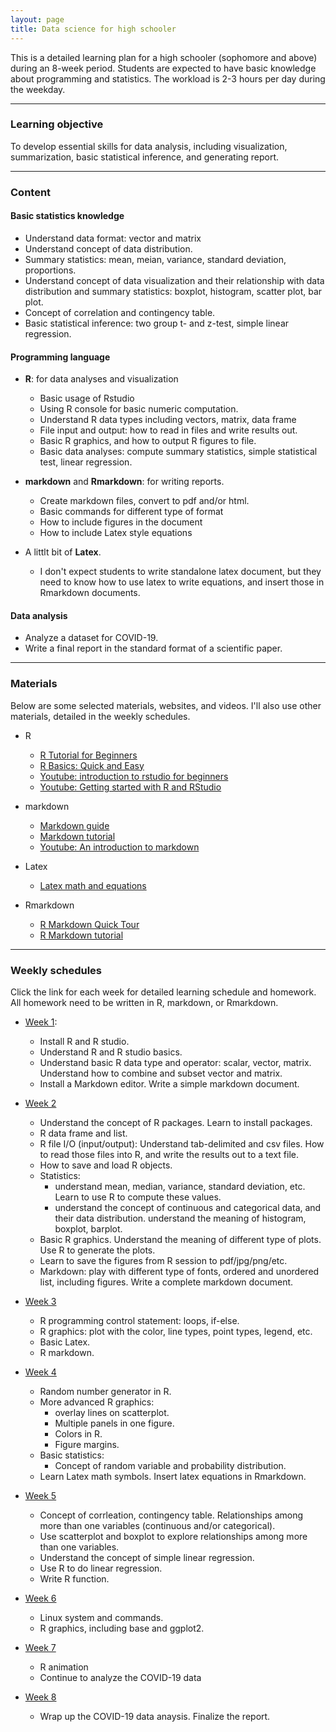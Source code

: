 ```yaml
---
layout: page
title: Data science for high schooler
---
```


This is a detailed learning plan for a high schooler (sophomore and above) during an 8-week period. Students are expected to have basic knowledge about programming and statistics. The workload is 2-3 hours per day during the weekday. 

***

### Learning objective
To develop essential skills for data analysis, including visualization, summarization, basic statistical inference, and generating report. 

***

### Content

#### Basic statistics knowledge
- Understand data format: vector and matrix
- Understand concept of data distribution. 
- Summary statistics: mean, meian, variance, standard deviation, proportions.
- Understand concept of data visualization and their relationship with data distribution and summary statistics: boxplot, histogram, scatter plot, bar plot.
- Concept of correlation and contingency table. 
- Basic statistical inference: two group t- and z-test, simple linear regression.


#### Programming language
- **R**: for data analyses and visualization
	- Basic usage of Rstudio
	- Using R console for basic numeric computation. 
	- Understand R data types including vectors, matrix, data frame
	- File input and output: how to read in files and write results out. 
	- Basic R graphics, and how to output R figures to file. 
	- Basic data analyses: compute summary statistics, simple statistical test, linear regression. 

- **markdown** and **Rmarkdown**: for writing reports.
	- Create markdown files, convert to pdf and/or html.
	- Basic commands for different type of format
	- How to include figures in the document
	- How to include Latex style equations 
- A littlt bit of **Latex**. 
	- I don't expect students to write standalone latex document, but they need to know how to use latex to write equations, and insert those in Rmarkdown documents. 

#### Data analysis
- Analyze a dataset for COVID-19. 
- Write a final report in the standard format of a scientific paper. 

***

### Materials

Below are some selected materials, websites, and videos. I'll also use other materials, detailed in the weekly schedules.

- R
	- [R Tutorial for Beginners](https://www.guru99.com/r-tutorial.html)
	- [R Basics: Quick and Easy](http://www.sthda.com/english/wiki/r-basics-quick-and-easy)
	- [Youtube: introduction to rstudio for beginners](https://www.youtube.com/watch?v=lL0s1coNtRk)
	- [Youtube: Getting started with R and RStudio](https://www.youtube.com/watch?v=lVKMsaWju8w)


- markdown
	- [Markdown guide](https://www.markdownguide.org/getting-started/)
	- [Markdown tutorial](https://www.markdowntutorial.com)
	- [Youtube: An introduction to markdown](https://www.youtube.com/watch?v=6A5EpqqDOdk)


- Latex
	- [Latex math and equations](https://www.latex-tutorial.com/tutorials/amsmath/)

- Rmarkdown
	- [R Markdown Quick Tour](https://rmarkdown.rstudio.com/authoring_quick_tour.html)
	- [R Markdown tutorial](https://rmarkdown.rstudio.com/lesson-1.html)

***

### Weekly schedules

Click the link for each week for detailed learning schedule and homework. All homework need to be written in R, markdown, or Rmarkdown.  

- [Week 1](week1.md): 
	- Install R and R studio. 
	- Understand R and R studio basics. 
	- Understand basic R data type and operator: scalar, vector, matrix. Understand how to combine and subset vector and matrix. 
	- Install a Markdown editor. Write a simple markdown document.
	
- [Week 2](week2.md)
	- Understand the concept of R packages. Learn to install packages. 
	- R data frame and list. 
	- R file I/O (input/output): Understand tab-delimited and csv files. How to read those files into R, and write the results out to a text file.  
	- How to save and load R objects.
	- Statistics: 
		- understand mean, median, variance, standard deviation, etc. Learn to use R to compute these values. 
		- understand the concept of continuous and categorical data, and their data distribution. understand the meaning of histogram, boxplot, barplot.
	- Basic R graphics. Understand the meaning of different type of plots. Use R to generate the plots. 
	- Learn to save the figures from R session to pdf/jpg/png/etc. 
	- Markdown: play with different type of fonts, ordered and unordered list, including figures. Write a complete markdown document. 


- [Week 3](week3.md)
	- R programming control statement: loops, if-else. 
	- R graphics: plot with the color, line types, point types, legend, etc. 
	- Basic Latex. 
	- R markdown. 
	
- [Week 4](week4.md)
	- Random number generator in R.
	- More advanced R graphics: 
		- overlay lines on scatterplot. 
		- Multiple panels in one figure. 
		- Colors in R.
		- Figure margins. 
	- Basic statistics: 
		- Concept of random variable and probability distribution.
	- Learn Latex math symbols. Insert latex equations in Rmarkdown. 

	
- [Week 5](week5.md)
	- Concept of corrleation, contingency table. Relationships among more than one variables (continuous and/or categorical). 
	- Use scatterplot and boxplot to explore relationships among more than one variables. 
	- Understand the concept of simple linear regression.
	- Use R to do linear regression. 
	- Write R function.		

- [Week 6](week6.md)
	- Linux system and commands.
	- R graphics, including base and ggplot2. 

	
- [Week 7](week7.md)
	- R animation
	- Continue to analyze the COVID-19 data
	
- [Week 8](week8.md)
	- Wrap up the COVID-19 data anaysis. Finalize the report. 

